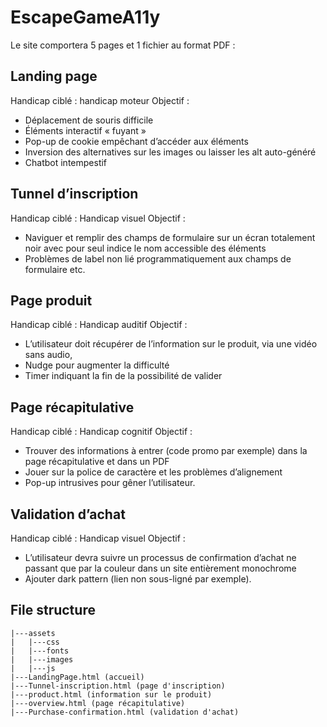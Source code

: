 # EscapeGameA11y

Le site comportera 5 pages et 1 fichier au format PDF :

## Landing page
Handicap ciblé : handicap moteur
Objectif : 
- Déplacement de souris difficile
- Éléments interactif « fuyant »
- Pop-up de cookie empêchant d’accéder aux éléments
- Inversion des alternatives sur les images ou laisser les alt auto-généré
- Chatbot intempestif

## Tunnel d’inscription
Handicap ciblé : Handicap visuel
Objectif :
- Naviguer et remplir des champs de formulaire sur un écran totalement noir avec pour seul indice le nom accessible des éléments
- Problèmes de label non lié programmatiquement aux champs de formulaire etc.

## Page produit
Handicap ciblé : Handicap auditif
Objectif :
- L’utilisateur doit récupérer de l’information sur le produit, via une vidéo sans audio,
- Nudge pour augmenter la difficulté 
- Timer indiquant la fin de la possibilité de valider

## Page récapitulative
Handicap ciblé : Handicap cognitif
Objectif :
- Trouver des informations à entrer (code promo par exemple) dans la page récapitulative et dans un PDF
- Jouer sur la police de caractère et les problèmes d’alignement
- Pop-up intrusives pour gêner l’utilisateur.

## Validation d’achat
Handicap ciblé : Handicap visuel
Objectif :
- L’utilisateur devra suivre un processus de confirmation d’achat ne passant que par la couleur dans un site entièrement monochrome
- Ajouter dark pattern (lien non sous-ligné par exemple).


## File structure
```
|---assets
|   |---css
|   |---fonts
|   |---images
|   |---js
|---LandingPage.html (accueil)
|---Tunnel-inscription.html (page d'inscription)
|---product.html (information sur le produit) 
|---overview.html (page récapitulative)
|---Purchase-confirmation.html (validation d'achat)
```
